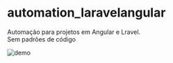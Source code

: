 # automation_laravelangular

Automação para projetos em Angular e Lravel.  
Sem padrões de código  

![demo](https://i.imgur.com/mepeUdy.png)
